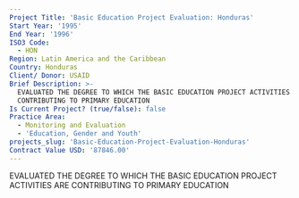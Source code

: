 ```yaml
---
Project Title: 'Basic Education Project Evaluation: Honduras'
Start Year: '1995'
End Year: '1996'
ISO3 Code:
  - HON
Region: Latin America and the Caribbean
Country: Honduras
Client/ Donor: USAID
Brief Description: >-
  EVALUATED THE DEGREE TO WHICH THE BASIC EDUCATION PROJECT ACTIVITIES ARE
  CONTRIBUTING TO PRIMARY EDUCATION
Is Current Project? (true/false): false
Practice Area:
  - Monitoring and Evaluation
  - 'Education, Gender and Youth'
projects_slug: 'Basic-Education-Project-Evaluation-Honduras'
Contract Value USD: '87846.00'
---
```

EVALUATED THE DEGREE TO WHICH THE BASIC EDUCATION PROJECT ACTIVITIES ARE CONTRIBUTING TO PRIMARY EDUCATION
